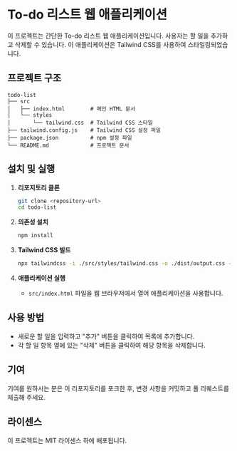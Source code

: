 # To-do 리스트 웹 애플리케이션

이 프로젝트는 간단한 To-do 리스트 웹 애플리케이션입니다. 사용자는 할 일을 추가하고 삭제할 수 있습니다. 이 애플리케이션은 Tailwind CSS를 사용하여 스타일링되었습니다.

## 프로젝트 구조

```
todo-list
├── src
│   ├── index.html        # 메인 HTML 문서
│   └── styles
│       └── tailwind.css  # Tailwind CSS 스타일
├── tailwind.config.js    # Tailwind CSS 설정 파일
├── package.json          # npm 설정 파일
└── README.md             # 프로젝트 문서
```

## 설치 및 실행

1. **리포지토리 클론**
   ```bash
   git clone <repository-url>
   cd todo-list
   ```

2. **의존성 설치**
   ```bash
   npm install
   ```

3. **Tailwind CSS 빌드**
   ```bash
   npx tailwindcss -i ./src/styles/tailwind.css -o ./dist/output.css --watch
   ```

4. **애플리케이션 실행**
   - `src/index.html` 파일을 웹 브라우저에서 열어 애플리케이션을 사용합니다.

## 사용 방법

- 새로운 할 일을 입력하고 "추가" 버튼을 클릭하여 목록에 추가합니다.
- 각 할 일 항목 옆에 있는 "삭제" 버튼을 클릭하여 해당 항목을 삭제합니다.

## 기여

기여를 원하시는 분은 이 리포지토리를 포크한 후, 변경 사항을 커밋하고 풀 리퀘스트를 제출해 주세요.

## 라이센스

이 프로젝트는 MIT 라이센스 하에 배포됩니다.